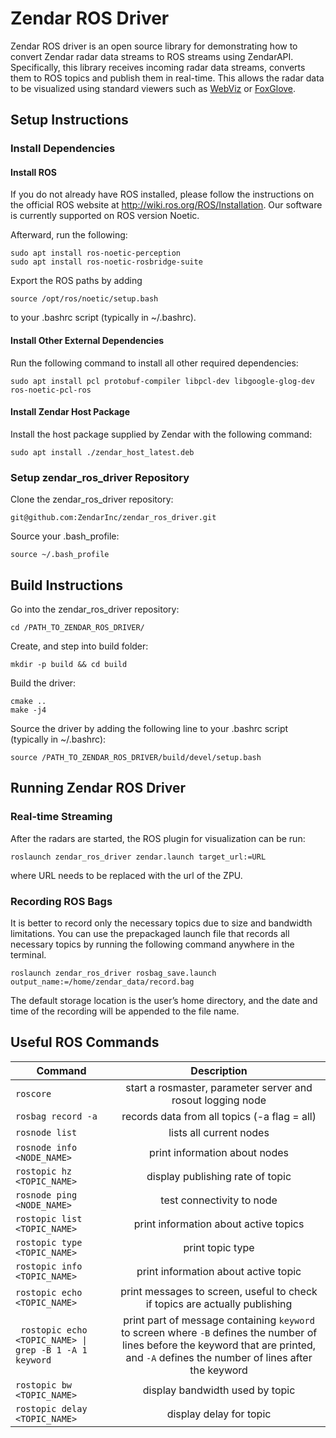 # Zendar ROS Driver
Zendar ROS driver is an open source library for demonstrating how to convert Zendar radar data streams to ROS streams using ZendarAPI. Specifically, this library receives incoming radar data streams, converts them to ROS topics and publish them in real-time. This allows the radar data to be visualized using standard viewers such as [WebViz](https://webviz.io/) or [FoxGlove](https://foxglove.dev/).

## Setup Instructions
### Install Dependencies

#### Install ROS

If you do not already have ROS installed, please follow the instructions on the official ROS website at http://wiki.ros.org/ROS/Installation. Our software is currently supported on ROS version Noetic.

Afterward, run the following:
```
sudo apt install ros-noetic-perception
sudo apt install ros-noetic-rosbridge-suite 
```
Export the ROS paths by adding 
```
source /opt/ros/noetic/setup.bash
```
to your .bashrc script (typically in ~/.bashrc).

#### Install Other External Dependencies
Run the following command to install all other required dependencies: 
```
sudo apt install pcl protobuf-compiler libpcl-dev libgoogle-glog-dev ros-noetic-pcl-ros
```

#### Install Zendar Host Package
Install the host package supplied by Zendar with the following command:
```
sudo apt install ./zendar_host_latest.deb
```

### Setup zendar_ros_driver Repository
Clone the zendar_ros_driver repository:
```
git@github.com:ZendarInc/zendar_ros_driver.git
```
Source your .bash_profile:
```
source ~/.bash_profile
```
## Build Instructions
Go into the zendar_ros_driver repository:
```
cd /PATH_TO_ZENDAR_ROS_DRIVER/
```
Create, and step into build folder:
```
mkdir -p build && cd build
```
Build the driver:
```
cmake ..
make -j4
```
Source the driver by adding the following line to your .bashrc script (typically in ~/.bashrc):
```
source /PATH_TO_ZENDAR_ROS_DRIVER/build/devel/setup.bash
```

## Running Zendar ROS Driver
### Real-time Streaming
After the radars are started, the ROS plugin for visualization can be run:
```
roslaunch zendar_ros_driver zendar.launch target_url:=URL
```
where URL needs to be replaced with the url of the ZPU.

### Recording ROS Bags
It is better to record only the necessary topics due to size and bandwidth limitations. 
You can use the prepackaged launch file that records all necessary topics by running the following command anywhere in the terminal.
```
roslaunch zendar_ros_driver rosbag_save.launch output_name:=/home/zendar_data/record.bag
```
The default storage location is the user’s home directory, and the date and time of the recording will be appended to the file name.

## Useful ROS Commands

| Command                                                    |                                                                                       Description                                                                                        |
|------------------------------------------------------------|:----------------------------------------------------------------------------------------------------------------------------------------------------------------------------------------:|
| `roscore`                                                  |                                                            start a rosmaster, parameter server and <br/> rosout logging node                                                             |
| `rosbag record -a`                                         |                                                                       records data from all topics (-a flag = all)                                                                       |
| `rosnode list`                                             |                                                                                 lists all current nodes                                                                                  |
| `rosnode info <NODE_NAME>`                                 |                                                                              print information about nodes                                                                               |
| `rostopic hz <TOPIC_NAME>`                                 |                                                                             display publishing rate of topic                                                                             |
| `rosnode ping <NODE_NAME>`                                 |                                                                                test connectivity to node                                                                                 |
| `rostopic list <TOPIC_NAME>`                               |                                                                          print information about active topics                                                                           |
| `rostopic type <TOPIC_NAME>`                               |                                                                                     print topic type                                                                                     |
| `rostopic info <TOPIC_NAME>`                               |                                                                           print information about active topic                                                                           |
| `rostopic echo <TOPIC_NAME>`                               |                                                       print messages to screen, useful to check if topics are actually publishing                                                        |
| <code> rostopic echo <TOPIC_NAME> &vert; grep -B 1 -A 1 keyword</code> | print part of message containing `keyword` to screen where `-B` defines the number of lines before the keyword that are printed, and  `-A` defines the number of lines after the keyword |
| `rostopic bw <TOPIC_NAME>`                                 |                                                                             display bandwidth used by topic                                                                              |
| `rostopic delay <TOPIC_NAME>`                              |                                                                                 display delay for topic                                                                                  |
